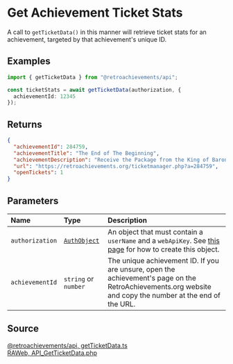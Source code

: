 # Get Achievement Ticket Stats

A call to `getTicketData()` in this manner will retrieve ticket stats for an achievement, targeted by that achievement's unique ID.

## Examples

```ts
import { getTicketData } from "@retroachievements/api";

const ticketStats = await getTicketData(authorization, {
  achievementId: 12345
});
```

## Returns

```json
{
  "achievementId": 284759,
  "achievementTitle": "The End of The Beginning",
  "achievementDescription": "Receive the Package from the King of Baron and begin your quest to the Mist Cavern",
  "url": "https://retroachievements.org/ticketmanager.php?a=284759",
  "openTickets": 1
}
```

## Parameters

| Name            | Type                                        | Description                                                                                                                                               |
| :-------------- | :------------------------------------------ | :-------------------------------------------------------------------------------------------------------------------------------------------------------- |
| `authorization` | [`AuthObject`](/v1/data-models/auth-object) | An object that must contain a `userName` and a `webApiKey`. See [this page](/getting-started) for how to create this object.                              |
| `achievementId` | `string` or `number`                        | The unique achievement ID. If you are unsure, open the achievement's page on the RetroAchievements.org website and copy the number at the end of the URL. |

## Source

[@retroachievements/api, getTicketData.ts](https://github.dev/RetroAchievements/api-js/blob/main/src/ticket/getTicketData.ts)  
[RAWeb, API_GetTicketData.php](https://github.dev/RetroAchievements/RAWeb/blob/master/public/API/API_GetTicketData.php)

